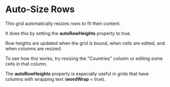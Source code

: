 Auto-Size Rows
==============

This grid automatically resizes rows to fit their content.

It does this by setting the **autoRowHeights** property to true.

Row heights are updated when the grid is bound, when cells are edited,
and when columns are resized.

To see how this works, try resizing the "Countries" column or editing
some cells in that column.

The **autoRowHeights** property is especially useful in grids that 
have columns with wrapping text (**wordWrap** = true).
